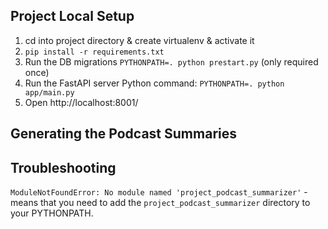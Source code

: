 ## Project Local Setup

1. cd into project directory & create virtualenv & activate it
2. `pip install -r requirements.txt`
3. Run the DB migrations `PYTHONPATH=. python prestart.py` (only required once)
4. Run the FastAPI server Python command: `PYTHONPATH=. python app/main.py`
6. Open http://localhost:8001/

## Generating the Podcast Summaries

## Troubleshooting
`ModuleNotFoundError: No module named 'project_podcast_summarizer'` - means that you need to add the
`project_podcast_summarizer` directory to your PYTHONPATH. 